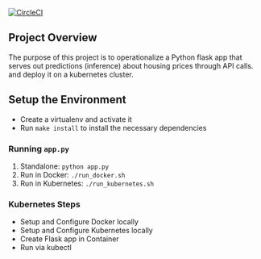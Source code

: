 [![CircleCI](https://circleci.com/gh/ahmed-gharib89/ml-microservice-kubernetes/tree/main.svg?style=svg)](https://circleci.com/gh/ahmed-gharib89/ml-microservice-kubernetes/tree/main)

## Project Overview

The purpose of this project is to operationalize a Python flask app that serves out predictions (inference) about housing prices through API calls. and deploy it on a kubernetes cluster.

## Setup the Environment

- Create a virtualenv and activate it
- Run `make install` to install the necessary dependencies

### Running `app.py`

1. Standalone: `python app.py`
2. Run in Docker: `./run_docker.sh`
3. Run in Kubernetes: `./run_kubernetes.sh`

### Kubernetes Steps

- Setup and Configure Docker locally
- Setup and Configure Kubernetes locally
- Create Flask app in Container
- Run via kubectl
